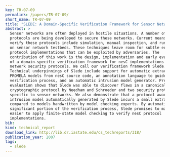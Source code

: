 ```yaml
---
key: TR-07-09
permalink: /papers/TR-07-09/
short_name: TR-07-09
title: "SLEDE: A Domain-Specific Verification Framework for Sensor Network Security Protocol Implementations"
abstract: >
  Sensor networks are often deployed in hostile situations. A number of
  protocols are being developed to secure these networks. Current means to
  verify these protocols include simulation, manual inspection, and running them
  on sensor network testbeds. These techniques leave room for subtle errors in
  protocol implementations that can be exploited by adversaries. The
  contribution of this work is the design, implementation and early evaluation
  of a domain-specific verification framework for nesC implementations of sensor
  network security protocols. We call our verification framework Slede.
  Technical underpinnings of Slede include support for automatic extraction of
  PROMELA models from nesC source code, an annotation language to guide the
  verification process, and an automatic intrusion model generator. Preliminary
  evaluation shows that Slede was able to discover flaws in a canonical
  cryptographic protocol by Needham and Schroeder and two security protocols
  specific to sensor networks. We also demonstrate that a protocol aware
  intrusion model automatically generated by Slede incurs a small extra cost
  compared to models handwritten by model checking experts. By automating a
  significant portion of the verification process, Slede promises to make it
  easier to apply finite-state model checking to verify nesC protocol
  implementations.
bib:
kind: technical_report
download_link: http://lib.dr.iastate.edu/cs_techreports/318/
publication_year: 2007
tags:
  - slede
---
```

